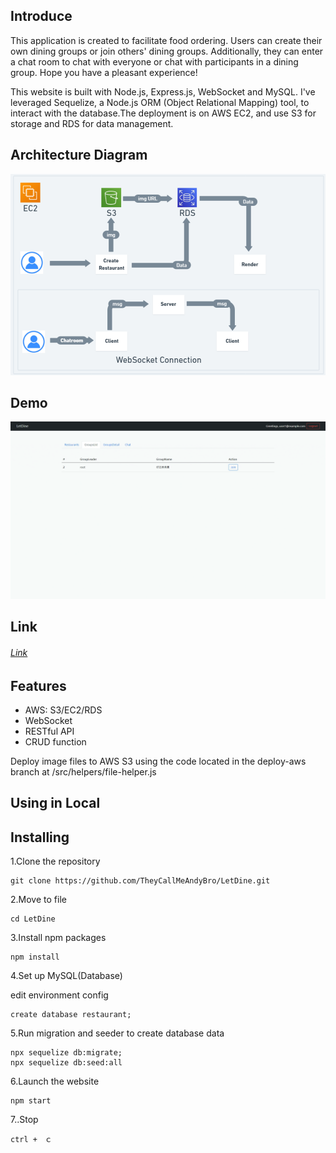 ## Introduce

This application is created to facilitate food ordering. Users can create their own dining groups or join others' dining groups. Additionally, they can enter a chat room to chat with everyone or chat with participants in a dining group. Hope you have a pleasant experience!

This website is built with Node.js, Express.js, WebSocket and MySQL. I've leveraged Sequelize, a Node.js ORM (Object Relational Mapping) tool, to interact with the database.The deployment is on AWS EC2, and use S3 for storage and RDS for data management.

## Architecture Diagram

![Diagram](./READIMG/LetDine-Diagram.png)

## Demo

![Demo](./READIMG/LetDine-Demo.gif)


## Link
###### [Link](http://ec2-35-78-203-246.ap-northeast-1.compute.amazonaws.com:3000/)


## Features

- AWS: S3/EC2/RDS
- WebSocket 
- RESTful API
- CRUD function

Deploy image files to AWS S3 using the code located in the deploy-aws branch at /src/helpers/file-helper.js

## Using in Local
## Installing

1.Clone the repository
```
git clone https://github.com/TheyCallMeAndyBro/LetDine.git
```

2.Move to file
```
cd LetDine
```

3.Install npm packages
```
npm install
```

4.Set up MySQL(Database)

edit environment config
```
create database restaurant;

```

5.Run migration and seeder to create database data
```
npx sequelize db:migrate;
npx sequelize db:seed:all
```

6.Launch the website 
```
npm start
```

7..Stop
```
ctrl +　ｃ
```
